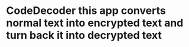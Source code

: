 # CodeDecoder this app converts normal text into encrypted text and turn back it into decrypted text
